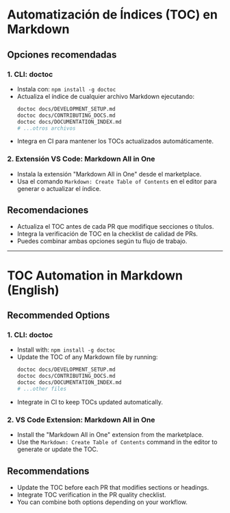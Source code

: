 # Automatización de Índices (TOC) en Markdown

## Opciones recomendadas

### 1. CLI: doctoc

- Instala con: `npm install -g doctoc`
- Actualiza el índice de cualquier archivo Markdown ejecutando:
  ```bash
  doctoc docs/DEVELOPMENT_SETUP.md
  doctoc docs/CONTRIBUTING_DOCS.md
  doctoc docs/DOCUMENTATION_INDEX.md
  # ...otros archivos
  ```
- Integra en CI para mantener los TOCs actualizados automáticamente.

### 2. Extensión VS Code: Markdown All in One

- Instala la extensión "Markdown All in One" desde el marketplace.
- Usa el comando `Markdown: Create Table of Contents` en el editor para generar o actualizar el
  índice.

## Recomendaciones

- Actualiza el TOC antes de cada PR que modifique secciones o títulos.
- Integra la verificación de TOC en la checklist de calidad de PRs.
- Puedes combinar ambas opciones según tu flujo de trabajo.

---

# TOC Automation in Markdown (English)

## Recommended Options

### 1. CLI: doctoc

- Install with: `npm install -g doctoc`
- Update the TOC of any Markdown file by running:
  ```bash
  doctoc docs/DEVELOPMENT_SETUP.md
  doctoc docs/CONTRIBUTING_DOCS.md
  doctoc docs/DOCUMENTATION_INDEX.md
  # ...other files
  ```
- Integrate in CI to keep TOCs updated automatically.

### 2. VS Code Extension: Markdown All in One

- Install the "Markdown All in One" extension from the marketplace.
- Use the `Markdown: Create Table of Contents` command in the editor to generate or update the TOC.

## Recommendations

- Update the TOC before each PR that modifies sections or headings.
- Integrate TOC verification in the PR quality checklist.
- You can combine both options depending on your workflow.
